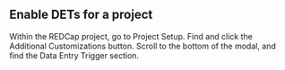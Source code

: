 ## Enable DETs for a project

Within the REDCap project, go to Project Setup.
Find and click the Additional Customizations button.
Scroll to the bottom of the modal, and find the Data Entry Trigger section.

